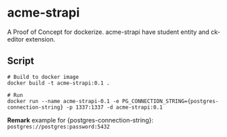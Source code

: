 # acme-strapi

A Proof of Concept for dockerize. acme-strapi have student entity and ck-editor extension.

## Script

```shell
# Build to docker image
docker build -t acme-strapi:0.1 .

# Run
docker run --name acme-strapi-0.1 -e PG_CONNECTION_STRING={postgres-connection-string} -p 1337:1337 -d acme-strapi:0.1
```

**Remark** example for {postgres-connection-string}: `postgres://postgres:password:5432`